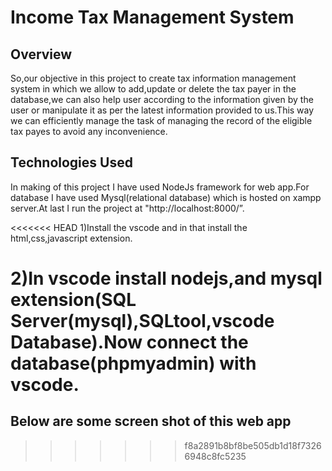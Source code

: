 # Income Tax Management System

## Overview

So,our objective in this project to create tax information management system in which we allow to add,update or delete the tax payer in the database,we can also help user according to the information given by the user or manipulate it as per the latest information provided to us.This way we can efficiently manage the task of managing the record of the eligible tax payes to avoid any inconvenience.

## Technologies Used
In making of this project I have used NodeJs framework for web app.For database I have used Mysql(relational database) which is hosted on xampp server.At last I run the project at "http://localhost:8000/”.

<<<<<<< HEAD
1)Install the vscode and in that install the html,css,javascript extension.

2)In vscode install nodejs,and mysql extension(SQL Server(mysql),SQLtool,vscode Database).Now connect the database(phpmyadmin) with vscode.
=======
## Below are some screen shot of this web app

>>>>>>> f8a2891b8bf8be505db1d18f73266948c8fc5235





	 
